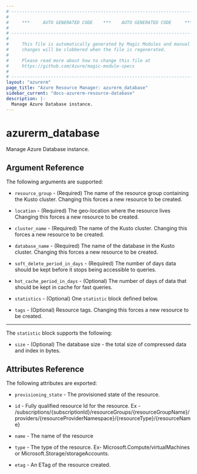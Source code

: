 ```yaml
---
# ----------------------------------------------------------------------------
#
#     ***     AUTO GENERATED CODE    ***    AUTO GENERATED CODE     ***
#
# ----------------------------------------------------------------------------
#
#     This file is automatically generated by Magic Modules and manual
#     changes will be clobbered when the file is regenerated.
#
#     Please read more about how to change this file at
#     https://github.com/Azure/magic-module-specs
#
# ----------------------------------------------------------------------------
layout: "azurerm"
page_title: "Azure Resource Manager: azurerm_database"
sidebar_current: "docs-azurerm-resource-database"
description: |-
  Manage Azure Database instance.
---
```


# azurerm_database

Manage Azure Database instance.


## Argument Reference

The following arguments are supported:

* `resource_group` - (Required) The name of the resource group containing the Kusto cluster. Changing this forces a new resource to be created.

* `location` - (Required) The geo-location where the resource lives Changing this forces a new resource to be created.

* `cluster_name` - (Required) The name of the Kusto cluster. Changing this forces a new resource to be created.

* `database_name` - (Required) The name of the database in the Kusto cluster. Changing this forces a new resource to be created.

* `soft_delete_period_in_days` - (Required) The number of days data should be kept before it stops being accessible to queries.

* `hot_cache_period_in_days` - (Optional) The number of days of data that should be kept in cache for fast queries.

* `statistics` - (Optional) One `statistic` block defined below.

* `tags` - (Optional) Resource tags. Changing this forces a new resource to be created.

---

The `statistic` block supports the following:

* `size` - (Optional) The database size - the total size of compressed data and index in bytes.

## Attributes Reference

The following attributes are exported:

* `provisioning_state` - The provisioned state of the resource.

* `id` - Fully qualified resource Id for the resource. Ex - /subscriptions/{subscriptionId}/resourceGroups/{resourceGroupName}/providers/{resourceProviderNamespace}/{resourceType}/{resourceName}

* `name` - The name of the resource

* `type` - The type of the resource. Ex- Microsoft.Compute/virtualMachines or Microsoft.Storage/storageAccounts.

* `etag` - An ETag of the resource created.

